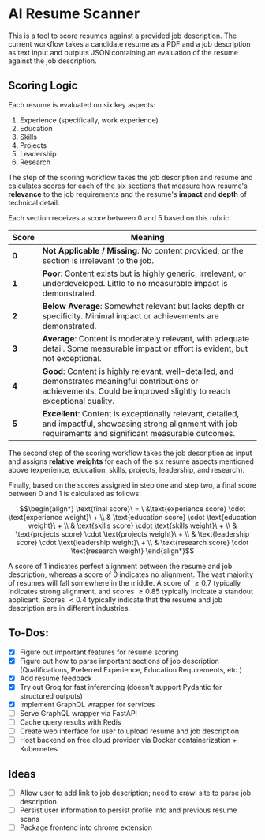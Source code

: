 # AI Resume Scanner

This is a tool to score resumes against a provided job description. The current workflow takes a candidate resume as a PDF and a job description as text input and outputs JSON containing an evaluation of the resume against the job description.

## Scoring Logic

Each resume is evaluated on six key aspects:

1. Experience (specifically, work experience)
2. Education
3. Skills
4. Projects
5. Leadership
6. Research

The step of the scoring workflow takes the job description and resume and calculates scores for each of the six sections that measure how resume's **relevance** to the job requirements and the resume's **impact** and **depth** of technical detail.

Each section receives a score between 0 and 5 based on this rubric:

| Score | Meaning |
|-------|---------|
| **0** | **Not Applicable / Missing**: No content provided, or the section is irrelevant to the job. |
| **1** | **Poor**: Content exists but is highly generic, irrelevant, or underdeveloped. Little to no measurable impact is demonstrated. |
| **2** | **Below Average**: Somewhat relevant but lacks depth or specificity. Minimal impact or achievements are demonstrated. |
| **3** | **Average**: Content is moderately relevant, with adequate detail. Some measurable impact or effort is evident, but not exceptional. |
| **4** | **Good**: Content is highly relevant, well-detailed, and demonstrates meaningful contributions or achievements. Could be improved slightly to reach exceptional quality. |
| **5** | **Excellent**: Content is exceptionally relevant, detailed, and impactful, showcasing strong alignment with job requirements and significant measurable outcomes. |

The second step of the scoring workflow takes the job description as input and assigns **relative weights** for each of the six resume aspects mentioned above (experience, education, skills, projects, leadership, and research).

Finally, based on the scores assigned in step one and step two, a final score between 0 and 1 is calculated as follows:

$$\begin{align*}
\text{final score}\ = \ &\text{experience score} \cdot \text{experience weight}\ + \\
& \text{education score} \cdot \text{education weight}\ + \\
& \text{skills score} \cdot \text{skills weight}\ + \\
& \text{projects score} \cdot \text{projects weight}\ + \\
& \text{leadership score} \cdot \text{leadership weight}\ + \\
& \text{research score} \cdot \text{research weight}
\end{align*}$$

A score of 1 indicates perfect alignment between the resume and job description, whereas a score of 0 indicates no alignment. The vast majority of resumes will fall somewhere in the middle. A score of $\geq 0.7$ typically indicates strong alignment, and scores $\geq 0.85$ typically indicate a standout applicant. Scores $< 0.4$ typically indicate that the resume and job description are in different industries.

## To-Dos:

- [x] Figure out important features for resume scoring
- [x] Figure out how to parse important sections of job description (Qualifications, Preferred Experience, Education Requirements, etc.)
- [x] Add resume feedback
- [x] Try out Groq for fast inferencing (doesn't support Pydantic for structured outputs)
- [x] Implement GraphQL wrapper for services
- [ ] Serve GraphQL wrapper via FastAPI
- [ ] Cache query results with Redis
- [ ] Create web interface for user to upload resume and job description
- [ ] Host backend on free cloud provider via Docker containerization + Kubernetes

## Ideas

- [ ] Allow user to add link to job description; need to crawl site to parse job description
- [ ] Persist user information to persist profile info and previous resume scans
- [ ] Package frontend into chrome extension
